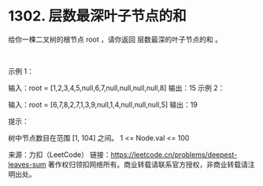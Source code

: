 # 1302. 层数最深叶子节点的和

给你一棵二叉树的根节点 root ，请你返回 层数最深的叶子节点的和 。

 

示例 1：



输入：root = [1,2,3,4,5,null,6,7,null,null,null,null,8]
输出：15
示例 2：

输入：root = [6,7,8,2,7,1,3,9,null,1,4,null,null,null,5]
输出：19
 

提示：

树中节点数目在范围 [1, 104] 之间。
1 <= Node.val <= 100

来源：力扣（LeetCode）
链接：https://leetcode.cn/problems/deepest-leaves-sum
著作权归领扣网络所有。商业转载请联系官方授权，非商业转载请注明出处。